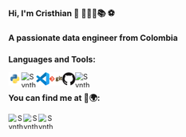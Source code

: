### Hi, I'm Cristhian 👋 👩‍💻💪:books: :soccer:
<h3 align="left">A passionate data engineer from Colombia</h3>

<!--
**cristhian-espitia/cristhian-espitia** is a ✨ _special_ ✨ repository because its `README.md` (this file) appears on your GitHub profile.

Here are some ideas to get you started:

- 🔭 I’m currently working on ...
- 🌱 I’m currently learning ...
- 👯 I’m looking to collaborate on ...
- 🤔 I’m looking for help with ...
- 💬 Ask me about ...
- 📫 How to reach me: ...
- 😄 Pronouns: ...
- ⚡ Fun fact: ...
-->

 ### Languages and Tools:

<img align="left" alt="Python" width="26px" src="https://raw.githubusercontent.com/github/explore/80688e429a7d4ef2fca1e82350fe8e3517d3494d/topics/python/python.png" />
 <img src="https://www.abd.es/wp-content/uploads/2018/11/sql-server-logo.png"  align="left" alt="Synthwave" height="30" width="30">
<img align="left" alt="Visual Studio Code" width="26px" src="https://raw.githubusercontent.com/github/explore/80688e429a7d4ef2fca1e82350fe8e3517d3494d/topics/visual-studio-code/visual-studio-code.png" />
<img align="left" alt="Git" width="26px" src="https://raw.githubusercontent.com/github/explore/80688e429a7d4ef2fca1e82350fe8e3517d3494d/topics/git/git.png" />
<img align="left" alt="Github" width="26px" src="https://raw.githubusercontent.com/github/explore/78df643247d429f6cc873026c0622819ad797942/topics/github/github.png" />
<img src="https://www.vectorlogo.zone/logos/sap/sap-icon.svg"  align="left" alt="Synthwave" height="30" width="30">
<br>

### You can find me at 👀🌍:
 <p align="center">
  
  <a href="https://www.linkedin.com/in/cristhian-andres-espitia-torres-690869154/">  
    <img src="https://www.vectorlogo.zone/logos/linkedin/linkedin-icon.svg"  align="left" alt="Synthwave" height="30" width="30">
     </a>
  <a href="https://twitter.com/Cristhianespit7">
    <img src="https://www.vectorlogo.zone/logos/twitter/twitter-tile.svg"  align="left" alt="Synthwave" height="30" width="30">
  </a>

  <a href="https://www.instagram.com/cristhian.espitia/"> 
    <img src="https://www.vectorlogo.zone/logos/instagram/instagram-icon.svg"  align="left" alt="Synthwave" height="30" width="30">
  </a> 
 

